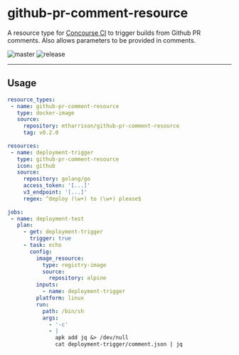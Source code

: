 # github-pr-comment-resource

A resource type for [Concourse CI](https://concourse-ci.org/) to trigger builds from Github PR comments. Also allows parameters to be provided in comments.

 ![master](https://github.com/mtharrison/github-pr-comment-resource/workflows/Master/badge.svg?branch=master) ![release](https://img.shields.io/github/v/release/mtharrison/github-pr-comment-resource)
 
 ---
 
 ## Usage
 
 ```yaml
 resource_types:
  - name: github-pr-comment-resource
    type: docker-image
    source:
      repository: mtharrison/github-pr-comment-resource
      tag: v0.2.0
      
resources:
  - name: deployment-trigger
    type: github-pr-comment-resource
    icon: github
    source:
      repository: golang/go
      access_token: '[...]'
      v3_endpoint: '[...]'
      regex: ^deploy (\w+) to (\w+) please$
      
jobs:
  - name: deployment-test
    plan:
      - get: deployment-trigger
        trigger: true
      - task: echo
        config:
          image_resource:
            type: registry-image
            source:
              repository: alpine
          inputs:
            - name: deployment-trigger
          platform: linux
          run:
            path: /bin/sh
            args:
              - '-c'
              - |
                apk add jq &> /dev/null
                cat deployment-trigger/comment.json | jq

 ```
